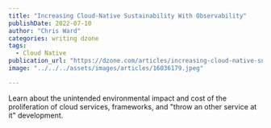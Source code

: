 ```yaml
---
title: "Increasing Cloud-Native Sustainability With Observability"
publishDate: 2022-07-10
author: "Chris Ward"
categories: writing dzone
tags:
  - Cloud Native
publication_url: "https://dzone.com/articles/increasing-cloud-native-sustainability-with-observ"
image: "../../../assets/images/articles/16036179.jpeg"

---
```

Learn about the unintended environmental impact and cost of the proliferation of cloud services, frameworks, and "throw an other service at it" development.

